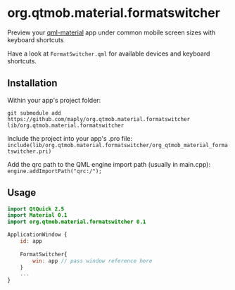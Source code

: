 # org.qtmob.material.formatswitcher
Preview your [qml-material](https://github.com/papyros/qml-material) app under common mobile screen sizes with keyboard shortcuts  

Have a look at `FormatSwitcher.qml` for available devices and keyboard shortcuts.

## Installation

Within your app's project folder:

`git submodule add https://github.com/maply/org.qtmob.material.formatswitcher lib/org.qtmob.material.formatswitcher`

Include the project into your app's .pro file:  
`include(lib/org.qtmob.material.formatswitcher/org_qtmob_material_formatswitcher.pri)`

Add the qrc path to the QML engine import path (usually in main.cpp):  
`engine.addImportPath("qrc:/");`

## Usage

```qml
import QtQuick 2.5
import Material 0.1
import org.qtmob.material.formatswitcher 0.1

ApplicationWindow {
    id: app
    
    FormatSwitcher{
        win: app // pass window reference here
    }
    ...
}
```
